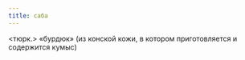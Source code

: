```yaml
---
title: саба
---
```


<тюрк.> «бурдюк» (из конской кожи, в котором приготовляется и содержится кумыс)
